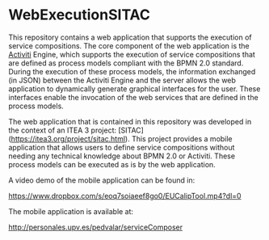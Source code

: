 # WebExecutionSITAC

This repository contains a web application that supports the execution of service compositions. The core component of
the web application is the [Activiti](http://activiti.org/) Engine, which supports the execution of service compositions
that are defined as process models compliant with the BPMN 2.0 standard. During the execution of these process models,
the information exchanged (in JSON) between the Activiti Engine and the server allows the web application to dynamically
generate graphical interfaces for the user. These interfaces enable the invocation of the web services that are defined
in the process models.

The web application that is contained in this repository was developed in the context of an ITEA 3 project: [SITAC] (https://itea3.org/project/sitac.html). This project provides a mobile application that allows users to define service
compositions without needing any technical knowledge about BPMN 2.0 or Activiti. These process models can be executed 
as is by the web application.

A video demo of the mobile application can be found in:

https://www.dropbox.com/s/eoq7soiaeef8go0/EUCalipTool.mp4?dl=0

The mobile application is available at:

http://personales.upv.es/pedvalar/serviceComposer
